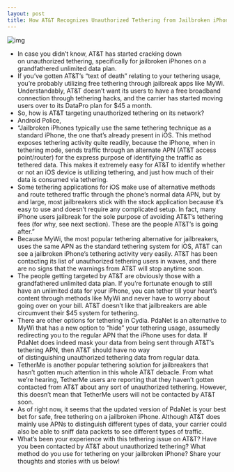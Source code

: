 ```yaml
---
layout: post
title: How AT&T Recognizes Unauthorized Tethering from Jailbroken iPhones
---
```

![img](http://media.idownloadblog.com/wp-content/uploads/2011/05/MyWi-Promo-Banner-e1304557847431.jpeg)
* In case you didn’t know, AT&T has started cracking down on unauthorized tethering, specifically for jailbroken iPhones on a grandfathered unlimited data plan.
* If you’ve gotten AT&T’s “text of death” relating to your tethering usage, you’re probably utilizing free tethering through jailbreak apps like MyWi. Understandably, AT&T doesn’t want its users to have a free broadband connection through tethering hacks, and the carrier has started moving users over to its DataPro plan for $45 a month.
* So, how is AT&T targeting unauthorized tethering on its network?
* Android Police,
* “Jailbroken iPhones typically use the same tethering technique as a standard iPhone, the one that’s already present in iOS. This method exposes tethering activity quite readily, because the iPhone, when in tethering mode, sends traffic through an alternate APN (AT&T access point/router) for the express purpose of identifying the traffic as tethered data. This makes it extremely easy for AT&T to identify whether or not an iOS device is utilizing tethering, and just how much of their data is consumed via tethering.
* Some tethering applications for iOS make use of alternative methods and route tethered traffic through the phone’s normal data APN, but by and large, most jailbreakers stick with the stock application because it’s easy to use and doesn’t require any complicated setup. In fact, many iPhone users jailbreak for the sole purpose of avoiding AT&T’s tethering fees (for why, see next section). These are the people AT&T’s is going after.”
* Because MyWi, the most popular tethering alternative for jailbreakers, uses the same APN as the standard tethering system for iOS, AT&T can see a jailbroken iPhone’s tethering activity very easily. AT&T has been contacting its list of unauthorized tethering users in waves, and there are no signs that the warnings from AT&T will stop anytime soon.
* The people getting targeted by AT&T are obviously those with a grandfathered unlimited data plan. If you’re fortunate enough to still have an unlimited data for your iPhone, you can tether till your heart’s content through methods like MyWi and never have to worry about going over on your bill. AT&T doesn’t like that jailbreakers are able circumvent their $45 system for tethering.
* There are other options for tethering in Cydia. PdaNet is an alternative to MyWi that has a new option to “hide” your tethering usage, assumedly redirecting you to the regular APN that the iPhone uses for data. If PdaNet does indeed mask your data from being sent through AT&T’s tethering APN, then AT&T should have no way of distinguishing unauthorized tethering data from regular data.
* TetherMe is another popular tethering solution for jailbreakers that hasn’t gotten much attention in this whole AT&T debacle. From what we’re hearing, TetherMe users are reporting that they haven’t gotten contacted from AT&T about any sort of unauthorized tethering. However, this doesn’t mean that TetherMe users will not be contacted by AT&T soon.
* As of right now, it seems that the updated version of PdaNet is your best bet for safe, free tethering on a jailbroken iPhone. Although AT&T does mainly use APNs to distinguish different types of data, your carrier could also be able to sniff data packets to see different types of traffic.
* What’s been your experience with this tethering issue on AT&T? Have you been contacted by AT&T about unauthorized tethering? What method do you use for tethering on your jailbroken iPhone? Share your thoughts and stories with us below!

